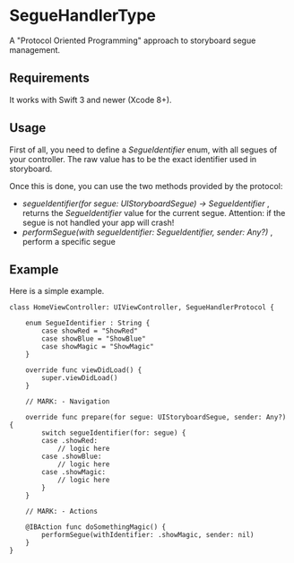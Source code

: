 # SegueHandlerType

A "Protocol Oriented Programming" approach to storyboard segue management.

## Requirements

It works with Swift 3 and newer (Xcode 8+).

## Usage

First of all, you need to define a *SegueIdentifier* enum, with all segues of your controller. The raw value has to be the exact identifier used in storyboard.

Once this is done, you can use the two methods provided by the protocol:

+ *segueIdentifier(for segue: UIStoryboardSegue) -> SegueIdentifier* , returns the *SegueIdentifier* value for the current segue. Attention: if the segue is not handled your app will crash!
+ *performSegue(with segueIdentifier: SegueIdentifier, sender: Any?)* , perform a specific segue

## Example 

Here is a simple example.

```
class HomeViewController: UIViewController, SegueHandlerProtocol {
 
    enum SegueIdentifier : String {
        case showRed = "ShowRed"
        case showBlue = "ShowBlue"
        case showMagic = "ShowMagic"
    }
    
    override func viewDidLoad() {
        super.viewDidLoad()
    }
 
    // MARK: - Navigation
 
    override func prepare(for segue: UIStoryboardSegue, sender: Any?) {
        switch segueIdentifier(for: segue) {
        case .showRed:
            // logic here
        case .showBlue:
            // logic here
        case .showMagic:
            // logic here
        }
    }
    
    // MARK: - Actions
    
    @IBAction func doSomethingMagic() {
        performSegue(withIdentifier: .showMagic, sender: nil)
    }
}
```
